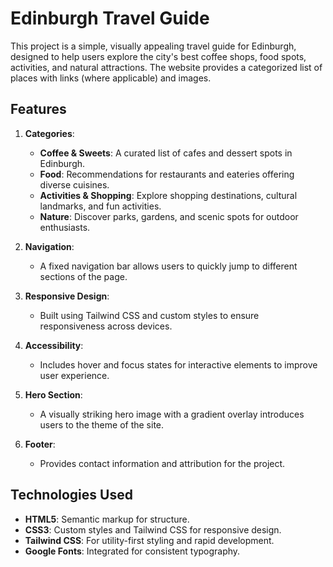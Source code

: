 # Edinburgh Travel Guide

This project is a simple, visually appealing travel guide for Edinburgh, designed to help users explore the city's best coffee shops, food spots, activities, and natural attractions. The website provides a categorized list of places with links (where applicable) and images.

## Features

1. **Categories**:
   - **Coffee & Sweets**: A curated list of cafes and dessert spots in Edinburgh.
   - **Food**: Recommendations for restaurants and eateries offering diverse cuisines.
   - **Activities & Shopping**: Explore shopping destinations, cultural landmarks, and fun activities.
   - **Nature**: Discover parks, gardens, and scenic spots for outdoor enthusiasts.

2. **Navigation**:
   - A fixed navigation bar allows users to quickly jump to different sections of the page.

3. **Responsive Design**:
   - Built using Tailwind CSS and custom styles to ensure responsiveness across devices.

4. **Accessibility**:
   - Includes hover and focus states for interactive elements to improve user experience.

5. **Hero Section**:
   - A visually striking hero image with a gradient overlay introduces users to the theme of the site.

6. **Footer**:
   - Provides contact information and attribution for the project.

## Technologies Used

- **HTML5**: Semantic markup for structure.
- **CSS3**: Custom styles and Tailwind CSS for responsive design.
- **Tailwind CSS**: For utility-first styling and rapid development.
- **Google Fonts**: Integrated for consistent typography.

